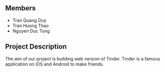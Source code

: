 ## Members
* Tran Quang Duy
* Tran Huong Thao
* Nguyen Duc Tung

## Project Description

The aim of our project is building web version of Tinder.
Tinder is a famous application on iOS and Android to make friends.
